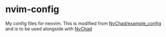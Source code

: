# nvim-config
My config files for neovim. This is modified from [NvChad/example_config](https://github.com/NvChad/example_config) and is to be used alongside with [NvChad](https://nvchad.com)
